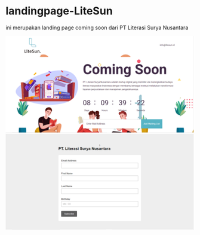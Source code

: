 # landingpage-LiteSun
ini merupakan landing page coming soon dari PT Literasi Surya Nusantara
<div align="center">
    <img src="/screenshot/3.PNG" width="1000px"</img> 
    <img src="/screenshot/2.PNG" width="1000px"</img> 
</div>
